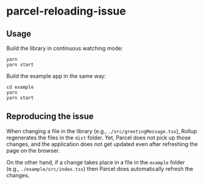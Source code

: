 # parcel-reloading-issue

## Usage

Build the library in continuous watching mode:

```shell
yarn
yarn start
```

Build the example app in the same way:

```shell
cd example
yarn
yarn start
```

## Reproducing the issue

When changing a file in the library (e.g., `./src/greetingMessage.tsx`), Rollup regenerates the files in the `dist` folder. Yet, Parcel does not pick up those changes, and the application does not get updated even after refreshing the page on the browser.

On the other hand, if a change takes place in a file in the `example` folder (e.g., `./example/src/index.tsx`) then Parcel does automatically refresh the changes.
